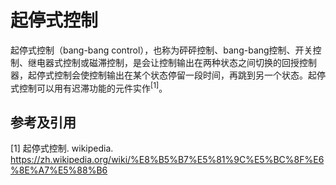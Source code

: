 # 起停式控制

起停式控制（bang-bang control），也称为砰砰控制、bang-bang控制、开关控制、继电器式控制或磁滞控制，是会让控制输出在两种状态之间切换的回授控制器，起停式控制会使控制输出在某个状态停留一段时间，再跳到另一个状态。起停式控制可以用有迟滞功能的元件实作<sup>[1]</sup>。

## 参考及引用

[1] 起停式控制. wikipedia. <https://zh.wikipedia.org/wiki/%E8%B5%B7%E5%81%9C%E5%BC%8F%E6%8E%A7%E5%88%B6>
